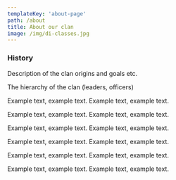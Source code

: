 ```yaml
---
templateKey: 'about-page'
path: /about
title: About our clan
image: /img/di-classes.jpg
---
```

### History
Description of the clan origins and goals etc.

The hierarchy of the clan (leaders, officers)

Example text, example text. Example text, example text.

Example text, example text. Example text, example text.

Example text, example text. Example text, example text.

Example text, example text. Example text, example text.

Example text, example text. Example text, example text.

Example text, example text. Example text, example text.
